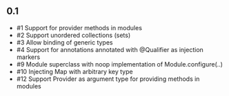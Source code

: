 ## 0.1

* #1 Support for provider methods in modules
* #2 Support unordered collections (sets)
* #3 Allow binding of generic types
* #4 Support for annotations annotated with @Qualifier as injection markers
* #9 Module superclass with noop implementation of Module.configure(..)
* #10 Injecting Map with arbitrary key type 
* #12 Support Provider as argument type for providing methods in modules